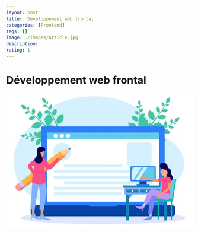 ```yaml
---
layout: post
title:  Développement web frontal
categories: [Frontend]
tags: []
image: ./images/article.jpg
description: 
rating: 1
---
```


# Développement web frontal

![](./images/article.jpg)